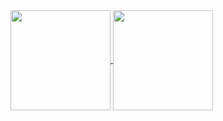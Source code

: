 <a href="#">
  <img height=160 align="center" src="https://github-readme-stats.vercel.app/api?username=earies&theme=dracula&show_icons=true&include_all_commits=true)" />
</a>
<img height=160 align="center" src="https://github-readme-streak-stats-eight.vercel.app/?user=earies&theme=dracula&hide_border=false" />
